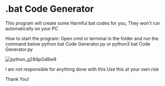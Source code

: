 # .bat Code Generator
This program will create some Harmful bat codes for you, They won't run automatically on your PC


How to start the program:
Open cmd or terminal in the folder and run the command below
python bat Code Generator.py
or
python3 bat Code Generator.py

![python_g284pGd8w9](https://user-images.githubusercontent.com/36286877/116732131-4cce9780-aa08-11eb-8516-103e6cd0224a.png)


I am not responsible for anything done with this
Use this at your own risk

Thank You!
